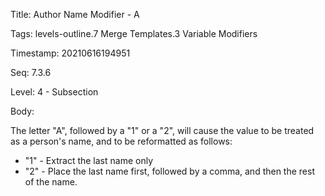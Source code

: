 Title:  Author Name Modifier - A

Tags:   levels-outline.7 Merge Templates.3 Variable Modifiers

Timestamp: 20210616194951

Seq:    7.3.6

Level:  4 - Subsection

Body: 

The letter "A", followed by a "1" or a "2", will cause the value to be treated as a person's name, and to be reformatted as follows:

+ "1" - Extract the last name only
+ "2" - Place the last name first, followed by a comma, and then the rest of the name.
